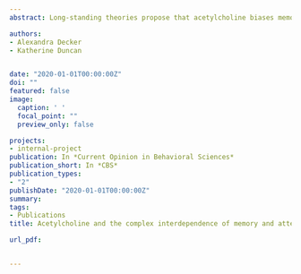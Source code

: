 ```yaml
---
abstract: Long-standing theories propose that acetylcholine biases memory by slowly shifting hippocampal dynamics to favor encoding or retrieval. However, recent characterizations of acetylcholine functions across multiple spatiotemporal scales suggest that its mnemonic influence is both broader in space, coordinating networks of regions, and narrower in time, having precisely timed consequences, than traditionally thought. Integrating this work, we review evidence for synchronous acetylcholine release across the hippocampus and neocortex, which could favor the encoding of attended and wellrepresented content during high-cholinergic states. Conversely, we propose that lower acetylcholine levels thought to benefit spontaneous hippocampal retrieval conflict with the high cortical levels necessary for attention-dependent aspects of recollection. We propose that rapid cholinergic mechanisms and neural oscillations may resolve these conflicting retrieval demands.

authors:
- Alexandra Decker
- Katherine Duncan


date: "2020-01-01T00:00:00Z"
doi: ""
featured: false
image:
  caption: ' '
  focal_point: ""
  preview_only: false

projects:
- internal-project
publication: In *Current Opinion in Behavioral Sciences*
publication_short: In *CBS*
publication_types:
- "2"
publishDate: "2020-01-01T00:00:00Z"
summary: 
tags:
- Publications
title: Acetylcholine and the complex interdependence of memory and attention (2020)

url_pdf: 


---
```

